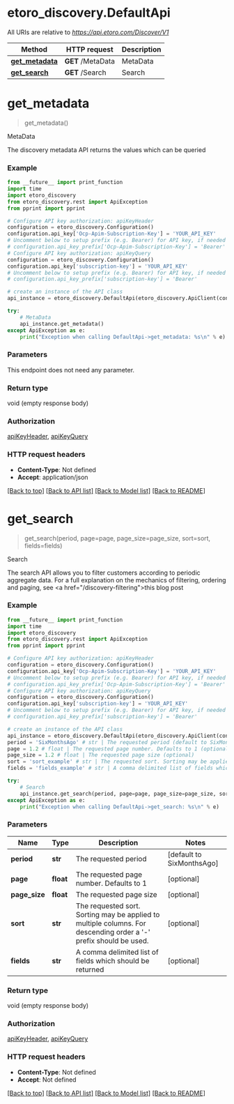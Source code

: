 # etoro_discovery.DefaultApi

All URIs are relative to *https://api.etoro.com/Discover/V1*

Method | HTTP request | Description
------------- | ------------- | -------------
[**get_metadata**](DefaultApi.md#get_metadata) | **GET** /MetaData | MetaData
[**get_search**](DefaultApi.md#get_search) | **GET** /Search | Search

# **get_metadata**
> get_metadata()

MetaData

The discovery metadata API returns the values which can be queried

### Example
```python
from __future__ import print_function
import time
import etoro_discovery
from etoro_discovery.rest import ApiException
from pprint import pprint

# Configure API key authorization: apiKeyHeader
configuration = etoro_discovery.Configuration()
configuration.api_key['Ocp-Apim-Subscription-Key'] = 'YOUR_API_KEY'
# Uncomment below to setup prefix (e.g. Bearer) for API key, if needed
# configuration.api_key_prefix['Ocp-Apim-Subscription-Key'] = 'Bearer'
# Configure API key authorization: apiKeyQuery
configuration = etoro_discovery.Configuration()
configuration.api_key['subscription-key'] = 'YOUR_API_KEY'
# Uncomment below to setup prefix (e.g. Bearer) for API key, if needed
# configuration.api_key_prefix['subscription-key'] = 'Bearer'

# create an instance of the API class
api_instance = etoro_discovery.DefaultApi(etoro_discovery.ApiClient(configuration))

try:
    # MetaData
    api_instance.get_metadata()
except ApiException as e:
    print("Exception when calling DefaultApi->get_metadata: %s\n" % e)
```

### Parameters
This endpoint does not need any parameter.

### Return type

void (empty response body)

### Authorization

[apiKeyHeader](../README.md#apiKeyHeader), [apiKeyQuery](../README.md#apiKeyQuery)

### HTTP request headers

 - **Content-Type**: Not defined
 - **Accept**: application/json

[[Back to top]](#) [[Back to API list]](../README.md#documentation-for-api-endpoints) [[Back to Model list]](../README.md#documentation-for-models) [[Back to README]](../README.md)

# **get_search**
> get_search(period, page=page, page_size=page_size, sort=sort, fields=fields)

Search

The search API allows you to filter customers according to periodic aggregate data. For a full explanation on the mechanics of filtering, ordering and paging, see <a href=\"/discovery-filtering\">this blog post</a>

### Example
```python
from __future__ import print_function
import time
import etoro_discovery
from etoro_discovery.rest import ApiException
from pprint import pprint

# Configure API key authorization: apiKeyHeader
configuration = etoro_discovery.Configuration()
configuration.api_key['Ocp-Apim-Subscription-Key'] = 'YOUR_API_KEY'
# Uncomment below to setup prefix (e.g. Bearer) for API key, if needed
# configuration.api_key_prefix['Ocp-Apim-Subscription-Key'] = 'Bearer'
# Configure API key authorization: apiKeyQuery
configuration = etoro_discovery.Configuration()
configuration.api_key['subscription-key'] = 'YOUR_API_KEY'
# Uncomment below to setup prefix (e.g. Bearer) for API key, if needed
# configuration.api_key_prefix['subscription-key'] = 'Bearer'

# create an instance of the API class
api_instance = etoro_discovery.DefaultApi(etoro_discovery.ApiClient(configuration))
period = 'SixMonthsAgo' # str | The requested period (default to SixMonthsAgo)
page = 1.2 # float | The requested page number. Defaults to 1 (optional)
page_size = 1.2 # float | The requested page size (optional)
sort = 'sort_example' # str | The requested sort. Sorting may be applied to multiple columns. For descending order a '-' prefix should be used. (optional)
fields = 'fields_example' # str | A comma delimited list of fields which should be returned (optional)

try:
    # Search
    api_instance.get_search(period, page=page, page_size=page_size, sort=sort, fields=fields)
except ApiException as e:
    print("Exception when calling DefaultApi->get_search: %s\n" % e)
```

### Parameters

Name | Type | Description  | Notes
------------- | ------------- | ------------- | -------------
 **period** | **str**| The requested period | [default to SixMonthsAgo]
 **page** | **float**| The requested page number. Defaults to 1 | [optional] 
 **page_size** | **float**| The requested page size | [optional] 
 **sort** | **str**| The requested sort. Sorting may be applied to multiple columns. For descending order a &#x27;-&#x27; prefix should be used. | [optional] 
 **fields** | **str**| A comma delimited list of fields which should be returned | [optional] 

### Return type

void (empty response body)

### Authorization

[apiKeyHeader](../README.md#apiKeyHeader), [apiKeyQuery](../README.md#apiKeyQuery)

### HTTP request headers

 - **Content-Type**: Not defined
 - **Accept**: Not defined

[[Back to top]](#) [[Back to API list]](../README.md#documentation-for-api-endpoints) [[Back to Model list]](../README.md#documentation-for-models) [[Back to README]](../README.md)

